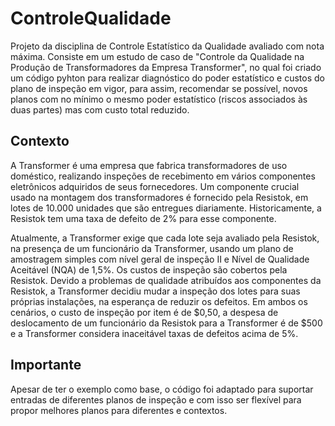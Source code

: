 # ControleQualidade
Projeto da disciplina de Controle Estatístico da Qualidade avaliado com nota máxima. Consiste em um estudo de caso de "Controle da Qualidade na Produção de Transformadores da Empresa Transformer", no qual foi criado um código pyhton para realizar diagnóstico do poder estatístico e custos do plano de inspeção em vigor, para assim, recomendar se possível, novos planos com no mínimo o mesmo poder estatístico (riscos associados às duas partes) mas com custo total reduzido.

## Contexto
A Transformer é uma empresa que fabrica transformadores de uso doméstico, realizando inspeções de recebimento em vários componentes eletrônicos adquiridos de seus fornecedores. Um componente crucial usado na montagem dos transformadores é fornecido pela Resistok, em lotes de 10.000 unidades que são entregues diariamente. Historicamente, a Resistok tem uma taxa de defeito de 2% para esse componente.

Atualmente, a Transformer exige que cada lote seja avaliado pela Resistok, na presença de um funcionário da Transformer, usando um plano de amostragem simples com nível geral de inspeção II e Nível de Qualidade Aceitável (NQA) de 1,5%. Os custos de inspeção são cobertos pela Resistok. Devido a problemas de qualidade atribuídos aos componentes da Resistok, a Transformer decidiu mudar a inspeção dos lotes para suas próprias instalações, na esperança de reduzir os defeitos. Em ambos os cenários, o custo de inspeção por item é de $0,50, a despesa de deslocamento de um funcionário da Resistok para a Transformer é de $500 e a Transformer considera inaceitável taxas de defeitos acima de 5%.

## Importante
Apesar de ter o exemplo como base, o código foi adaptado para suportar entradas de diferentes planos de inspeção e com isso ser flexível para propor melhores planos para diferentes e contextos.
